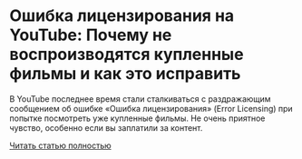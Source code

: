 # Ошибка лицензирования на YouTube: Почему не воспроизводятся купленные фильмы и как это исправить



В YouTube последнее время стали сталкиваться с раздражающим сообщением об ошибке «Ошибка лицензирования» (Error Licensing) при попытке посмотреть уже купленные фильмы. Не очень приятное чувство, особенно если вы заплатили за контент.

[Читать статью полностью](https://xyberbara.com/web/error-licensing-youtube/)
